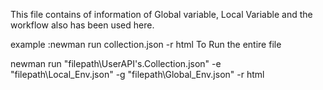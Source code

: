This file contains of information of Global variable, Local Variable and the workflow also has been used here. 


example :newman run collection.json -r html To Run the entire file

newman run "filepath\UserAPI's.Collection.json" -e "filepath\Local_Env.json" -g "filepath\Global_Env.json" -r html
